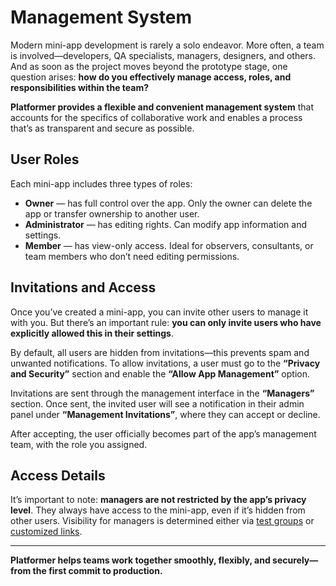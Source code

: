 # Management System

Modern mini-app development is rarely a solo endeavor. More often, a team is involved—developers, QA specialists,
managers, designers, and others. And as soon as the project moves beyond the prototype stage, one question arises: **how
do you effectively manage access, roles, and responsibilities within the team?**

**Platformer provides a flexible and convenient management system** that accounts for the specifics of collaborative
work and enables a process that’s as transparent and secure as possible.

## User Roles

Each mini-app includes three types of roles:

* **Owner** — has full control over the app. Only the owner can delete the app or transfer ownership to another user.
* **Administrator** — has editing rights. Can modify app information and settings.
* **Member** — has view-only access. Ideal for observers, consultants, or team members who don’t need editing
  permissions.

## Invitations and Access

Once you’ve created a mini-app, you can invite other users to manage it with you. But there’s an important rule:
**you can only invite users who have explicitly allowed this in their settings**.

By default, all users are hidden from invitations—this prevents spam and unwanted notifications. To allow invitations, a
user must go to the **“Privacy and Security”** section and enable the **“Allow App Management”** option.

Invitations are sent through the management interface in the **“Managers”** section. Once sent, the invited user will
see a notification in their admin panel under **“Management Invitations”**, where they can accept or decline.

After accepting, the user officially becomes part of the app’s management team, with the role you assigned.

## Access Details

It’s important to note: **managers are not restricted by the app’s privacy level**. They always have access to the
mini-app, even if it’s hidden from other users. Visibility for managers is determined either
via [test groups](./test-groups.md) or [customized links](./separate-links.md).

---

**Platformer helps teams work together smoothly, flexibly, and securely—from the first commit to production.**

